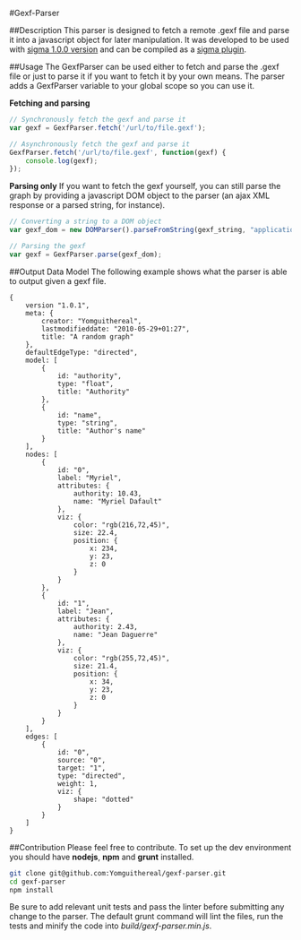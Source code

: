 #Gexf-Parser

##Description
This parser is designed to fetch a remote .gexf file and parse it into a javascript object for later manipulation. It was developed to be used with [sigma 1.0.0 version](https://github.com/jacomyal/sigma.js/tree/draft-v1.0.0) and can be compiled as a [sigma plugin](https://github.com/jacomyal/sigma.js/tree/draft-v1.0.0/plugins/sigma.parsers.gexf).

##Usage
The GexfParser can be used either to fetch and parse the .gexf file or just to parse it if you want to fetch it by your own means. The parser adds a GexfParser variable to your global scope so you can use it.


**Fetching and parsing**
```js
// Synchronously fetch the gexf and parse it
var gexf = GexfParser.fetch('/url/to/file.gexf');

// Asynchronously fetch the gexf and parse it
GexfParser.fetch('/url/to/file.gexf', function(gexf) {
    console.log(gexf);
});
```

**Parsing only**
If you want to fetch the gexf yourself, you can still parse the graph by providing a javascript DOM object to the parser (an ajax XML response or a parsed string, for instance). 
```js
// Converting a string to a DOM object
var gexf_dom = new DOMParser().parseFromString(gexf_string, "application/xml");

// Parsing the gexf
var gexf = GexfParser.parse(gexf_dom);
```

##Output Data Model
The following example shows what the parser is able to output given a gexf file.

```
{
    version "1.0.1",
    meta: {
        creator: "Yomguithereal",
        lastmodifieddate: "2010-05-29+01:27",
        title: "A random graph"
    },
    defaultEdgeType: "directed",
    model: [
        {
            id: "authority",
            type: "float",
            title: "Authority"
        },
        {
            id: "name",
            type: "string",
            title: "Author's name"
        }
    ],
    nodes: [
        {
            id: "0",
            label: "Myriel",
            attributes: {
                authority: 10.43,
                name: "Myriel Dafault"
            },
            viz: {
                color: "rgb(216,72,45)",
                size: 22.4,
                position: {
                    x: 234,
                    y: 23,
                    z: 0
                }
            }
        },
        {
            id: "1",
            label: "Jean",
            attributes: {
                authority: 2.43,
                name: "Jean Daguerre"
            },
            viz: {
                color: "rgb(255,72,45)",
                size: 21.4,
                position: {
                    x: 34,
                    y: 23,
                    z: 0
                }
            }
        }
    ],
    edges: [
        {
            id: "0",
            source: "0",
            target: "1",
            type: "directed",
            weight: 1,
            viz: {
                shape: "dotted"
            }
        }
    ]
}
```

##Contribution
Please feel free to contribute. To set up the dev environment you should have **nodejs**, **npm** and **grunt** installed.

```bash
git clone git@github.com:Yomguithereal/gexf-parser.git
cd gexf-parser
npm install
```

Be sure to add relevant unit tests and pass the linter before submitting any change to the parser. The default grunt command will lint the files, run the tests and minify the code into *build/gexf-parser.min.js*.
